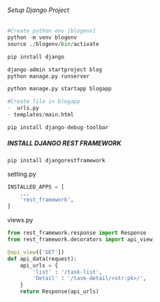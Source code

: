 ###### Setup Django Project	

```python
#Create python env [blogenv]
python -m venv blogenv
source ./blogenv/bin/activate

pip install django

django-admin startproject blog 
python manage.py runserver

python manage.py startapp blogapp

#Create file in blogapp
-  urls.py
- templates/main.html

pip install django-debug-toolbar
```

##### INSTALL DJANGO REST FRAMEWORK

```python
pip install djangorestframework
```

setting.py

```python
INSTALLED_APPS = [
    ...
    'rest_framework',
]
```

views.py

```python
from rest_framework.response import Response
from rest_framework.decorators import api_view

@api_view(['GET'])
def api_data(request):
    api_urls = {
        'list' : '/task-list',
        'Detail' : '/task-detail/<str:pk>/',
    } 
    return Response(api_urls)
```

